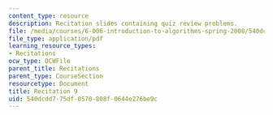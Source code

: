 ```yaml
---
content_type: resource
description: Recitation slides containing quiz review problems.
file: /media/courses/6-006-introduction-to-algorithms-spring-2008/540dcdd775df0570808f0644e276be9c_recitation09.pdf
file_type: application/pdf
learning_resource_types:
- Recitations
ocw_type: OCWFile
parent_title: Recitations
parent_type: CourseSection
resourcetype: Document
title: Recitation 9
uid: 540dcdd7-75df-0570-808f-0644e276be9c
---
```

